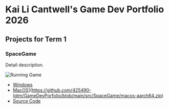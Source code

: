 # Kai Li Cantwell's Game Dev Portfolio 2026

## Projects for Term 1

### SpaceGame

Detail description. 

![Running Game]()

* [Windows](https://github.com/425490-lgtm/GameDevPorfolio/blob/main/src/SpaceGame/windows-amd64.zip)
* [MacOS]([)](https://github.com/425490-lgtm/GameDevPorfolio/blob/main/src/SpaceGame/macos-aarch64.zip)
* [Source Code]()
